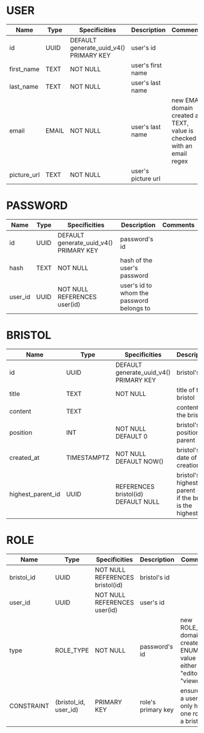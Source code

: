 # USER

| Name        | Type  | Specificities                          | Description        | Comments                                                               |
| ----------- | ----- | -------------------------------------- | ------------------ | ---------------------------------------------------------------------- |
| id          | UUID  | DEFAULT generate_uuid_v4() PRIMARY KEY | user's id          |                                                                        |
| first_name  | TEXT  | NOT NULL                               | user's first name  |                                                                        |
| last_name   | TEXT  | NOT NULL                               | user's last name   |                                                                        |
| email       | EMAIL | NOT NULL                               | user's last name   | new EMAIL domain created as TEXT, value is checked with an email regex |
| picture_url | TEXT  | NOT NULL                               | user's picture url |                                                                        |

# PASSWORD

| Name    | Type | Specificities                          | Description                               | Comments |
| ------- | ---- | -------------------------------------- | ----------------------------------------- | -------- |
| id      | UUID | DEFAULT generate_uuid_v4() PRIMARY KEY | password's id                             |          |
| hash    | TEXT | NOT NULL                               | hash of the user's password               |          |
| user_id | UUID | NOT NULL REFERENCES user(id)           | user's id to whom the password belongs to |          |

# BRISTOL

| Name              | Type        | Specificities                          | Description                                                   | Comments |
| ----------------- | ----------- | -------------------------------------- | ------------------------------------------------------------- | -------- |
| id                | UUID        | DEFAULT generate_uuid_v4() PRIMARY KEY | bristol's id                                                  |          |
| title             | TEXT        | NOT NULL                               | title of the bristol                                          |          |
| content           | TEXT        |                                        | content if the bristol                                        |          |
| position          | INT         | NOT NULL DEFAULT 0                     | bristol's position in parent                                  |          |
| created_at        | TIMESTAMPTZ | NOT NULL DEFAULT NOW()                 | bristol's date of creation                                    |          |
| highest_parent_id | UUID        | REFERENCES bristol(id) DEFAULT NULL    | bristol's highest parent (null if the bristol is the highest) |          |

# ROLE

| Name       | Type                  | Specificities                   | Description        | Comments                                                                   |
| ---------- | --------------------- | ------------------------------- | ------------------ | -------------------------------------------------------------------------- |
| bristol_id | UUID                  | NOT NULL REFERENCES bristol(id) | bristol's id       |                                                                            |
| user_id    | UUID                  | NOT NULL REFERENCES user(id)    | user's id          |                                                                            |
| type       | ROLE_TYPE             | NOT NULL                        | password's id      | new ROLE_TYPE domain created as ENUM, value is either "editor" or "viewer" |
| CONSTRAINT | (bristol_id, user_id) | PRIMARY KEY                     | role's primary key | ensure that a user can only have one role for a bristol                    |
